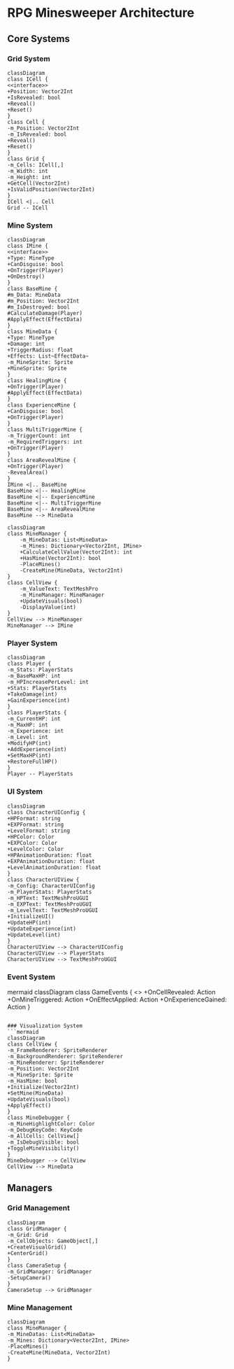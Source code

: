 # RPG Minesweeper Architecture

## Core Systems

### Grid System

```mermaid
classDiagram
class ICell {
<<interface>>
+Position: Vector2Int
+IsRevealed: bool
+Reveal()
+Reset()
}
class Cell {
-m_Position: Vector2Int
-m_IsRevealed: bool
+Reveal()
+Reset()
}
class Grid {
-m_Cells: ICell[,]
-m_Width: int
-m_Height: int
+GetCell(Vector2Int)
+IsValidPosition(Vector2Int)
}
ICell <|.. Cell
Grid -- ICell
```

### Mine System
```mermaid
classDiagram
class IMine {
<<interface>>
+Type: MineType
+CanDisguise: bool
+OnTrigger(Player)
+OnDestroy()
}
class BaseMine {
#m_Data: MineData
#m_Position: Vector2Int
#m_IsDestroyed: bool
#CalculateDamage(Player)
#ApplyEffect(EffectData)
}
class MineData {
+Type: MineType
+Damage: int
+TriggerRadius: float
+Effects: List~EffectData~
-m_MineSprite: Sprite
+MineSprite: Sprite
}
class HealingMine {
+OnTrigger(Player)
#ApplyEffect(EffectData)
}
class ExperienceMine {
+CanDisguise: bool
+OnTrigger(Player)
}
class MultiTriggerMine {
-m_TriggerCount: int
-m_RequiredTriggers: int
+OnTrigger(Player)
}
class AreaRevealMine {
+OnTrigger(Player)
-RevealArea()
}
IMine <|.. BaseMine
BaseMine <|-- HealingMine
BaseMine <|-- ExperienceMine
BaseMine <|-- MultiTriggerMine
BaseMine <|-- AreaRevealMine
BaseMine --> MineData

classDiagram
class MineManager {
    -m_MineDatas: List<MineData>
    -m_Mines: Dictionary<Vector2Int, IMine>
    +CalculateCellValue(Vector2Int): int
    +HasMine(Vector2Int): bool
    -PlaceMines()
    -CreateMine(MineData, Vector2Int)
}
class CellView {
    -m_ValueText: TextMeshPro
    -m_MineManager: MineManager
    +UpdateVisuals(bool)
    -DisplayValue(int)
}
CellView --> MineManager
MineManager --> IMine
```

### Player System
```mermaid
classDiagram
class Player {
-m_Stats: PlayerStats
-m_BaseMaxHP: int
-m_HPIncreasePerLevel: int
+Stats: PlayerStats
+TakeDamage(int)
+GainExperience(int)
}
class PlayerStats {
-m_CurrentHP: int
-m_MaxHP: int
-m_Experience: int
-m_Level: int
+ModifyHP(int)
+AddExperience(int)
+SetMaxHP(int)
+RestoreFullHP()
}
Player -- PlayerStats
```

### UI System
```mermaid
classDiagram
class CharacterUIConfig {
+HPFormat: string
+EXPFormat: string
+LevelFormat: string
+HPColor: Color
+EXPColor: Color
+LevelColor: Color
+HPAnimationDuration: float
+EXPAnimationDuration: float
+LevelAnimationDuration: float
}
class CharacterUIView {
-m_Config: CharacterUIConfig
-m_PlayerStats: PlayerStats
-m_HPText: TextMeshProUGUI
-m_EXPText: TextMeshProUGUI
-m_LevelText: TextMeshProUGUI
+InitializeUI()
+UpdateHP(int)
+UpdateExperience(int)
+UpdateLevel(int)
}
CharacterUIView --> CharacterUIConfig
CharacterUIView --> PlayerStats
CharacterUIView --> TextMeshProUGUI
```

### Event System
mermaid
classDiagram
class GameEvents {
<<static>>
+OnCellRevealed: Action<Vector2Int>
+OnMineTriggered: Action<MineType>
+OnEffectApplied: Action<Vector2Int>
+OnExperienceGained: Action<int>
}
```

### Visualization System
```mermaid
classDiagram
class CellView {
-m_FrameRenderer: SpriteRenderer
-m_BackgroundRenderer: SpriteRenderer
-m_MineRenderer: SpriteRenderer
-m_Position: Vector2Int
-m_MineSprite: Sprite
-m_HasMine: bool
+Initialize(Vector2Int)
+SetMine(MineData)
+UpdateVisuals(bool)
+ApplyEffect()
}
class MineDebugger {
-m_MineHighlightColor: Color
-m_DebugKeyCode: KeyCode
-m_AllCells: CellView[]
-m_IsDebugVisible: bool
+ToggleMineVisibility()
}
MineDebugger --> CellView
CellView --> MineData
```

## Managers

### Grid Management
```mermaid
classDiagram
class GridManager {
-m_Grid: Grid
-m_CellObjects: GameObject[,]
+CreateVisualGrid()
+CenterGrid()
}
class CameraSetup {
-m_GridManager: GridManager
-SetupCamera()
}
CameraSetup --> GridManager
```

### Mine Management
```mermaid
classDiagram
class MineManager {
-m_MineDatas: List<MineData>
-m_Mines: Dictionary<Vector2Int, IMine>
-PlaceMines()
-CreateMine(MineData, Vector2Int)
}
```